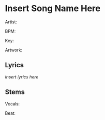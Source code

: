 # Insert Song Name Here

Artist:

BPM:

Key:

Artwork:

## Lyrics

_insert lyrics here_

## Stems

Vocals:

Beat:
